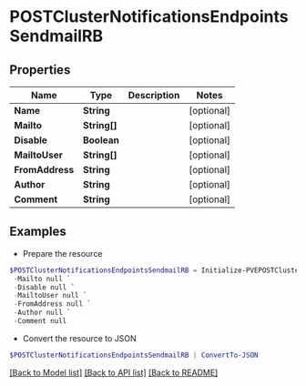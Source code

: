 # POSTClusterNotificationsEndpointsSendmailRB
## Properties

Name | Type | Description | Notes
------------ | ------------- | ------------- | -------------
**Name** | **String** |  | [optional] 
**Mailto** | **String[]** |  | [optional] 
**Disable** | **Boolean** |  | [optional] 
**MailtoUser** | **String[]** |  | [optional] 
**FromAddress** | **String** |  | [optional] 
**Author** | **String** |  | [optional] 
**Comment** | **String** |  | [optional] 

## Examples

- Prepare the resource
```powershell
$POSTClusterNotificationsEndpointsSendmailRB = Initialize-PVEPOSTClusterNotificationsEndpointsSendmailRB  -Name null `
 -Mailto null `
 -Disable null `
 -MailtoUser null `
 -FromAddress null `
 -Author null `
 -Comment null
```

- Convert the resource to JSON
```powershell
$POSTClusterNotificationsEndpointsSendmailRB | ConvertTo-JSON
```

[[Back to Model list]](../README.md#documentation-for-models) [[Back to API list]](../README.md#documentation-for-api-endpoints) [[Back to README]](../README.md)

